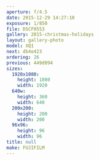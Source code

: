 ```yaml
---
aperture: f/4.5
date: 2015-12-29 14:27:10
exposure: 1/850
file: DSCF0553
gallery: 2015-christmas-holidays
layout: gallery-photo
model: XQ1
next: db4e423
ordering: 26
previous: 449d094
sizes:
  1920x1080:
    height: 1080
    width: 1920
  640w:
    height: 360
    width: 640
  200x200:
    height: 200
    width: 200
  96x96:
    height: 96
    width: 96
title: null
make: FUJIFILM
---
```

